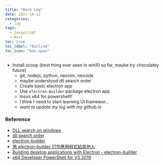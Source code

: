 ```yaml
---
title: "Work Log"
date: 2021-10-12
categories:
  - log
tags:
  - javascript
  - msvc
toc: true
toc_label: "Outline"
toc_icon: "box-open"
---
```


- Install scoop (best thing ever seen in win10 so far, maybe try chocolatey future)
    - git, nodejs, python, neovim, neovide
    - maybe understood dll search order
    - Create basic electron app
    - Use `electron-builder` package electron app
    - msvs x64 for powershell!!
    - I think I need to start learning UI framewor...
    - *want to update my log with my github.io*

### Reference

- [DLL search on windows](https://stackoverflow.com/questions/2463243/dll-search-on-windows)
- [dll search order](https://docs.microsoft.com/en-us/windows/win32/dlls/dynamic-link-library-search-order)
- [electron-builder](https://github.com/electron-userland/electron-builder)
- [用 electron-builder 打包應用程式給其他人](https://ithelp.ithome.com.tw/articles/10234399)
- [Building desktop applications with Electron - electron-builder](https://medium.com/@jamzi/building-desktop-applications-with-electron-electron-builder-47484193cbcc)
- [x64 Developer PowerShell for VS 2019](https://developercommunity.visualstudio.com/t/x64-developer-powershell-for-vs-2019/943058)
